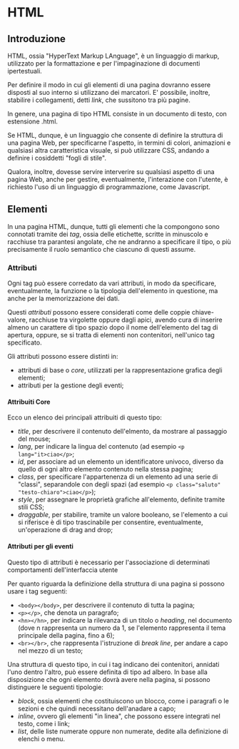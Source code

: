 # HTML
## Introduzione

HTML, ossia "HyperText Markup LAnguage", è un linguaggio di markup, utilizzato per la formattazione e per l'impaginazione di documenti ipertestuali.

Per definire il modo in cui gli elementi di una pagina dovranno essere disposti al suo interno si utilizzano dei marcatori.
E' possibile, inoltre, stabilire i collegamenti, detti *link*,  che sussitono tra più pagine.

In genere, una pagina di tipo HTML consiste in un documento di testo, con estensione .html.

Se HTML, dunque, è un linguaggio che consente di definire la struttura di una pagina Web, per specificarne l'aspetto, in termini di colori, animazioni e qualsiasi altra caratteristica visuale, si può utilizzare CSS, andando a definire i cosiddetti "fogli di stile".

Qualora, inoltre, dovesse servire interverire su qualsiasi aspetto di una pagina Web, anche per gestire, eventualmente, l'interazione con l'utente, è richiesto l'uso di un linguaggio di programmazione, come Javascript.

## Elementi

In una pagina HTML, dunque, tutti gli elementi che la compongono sono connotati tramite dei *tag*, ossia delle etichette, scritte in minuscolo e racchiuse tra parantesi angolate, che ne andranno a specificare il tipo, o più precisamente il ruolo semantico che ciascuno di questi assume.

### Attributi 

Ogni tag può essere corredato da vari attributi, in modo da specificare, eventualmente, la funzione o la tipologia dell'elemento in questione, ma anche per la memorizzazione dei dati.

Questi *attributi* possono essere considerati come delle coppie chiave-valore, racchiuse tra virgolette oppure dagli apici, avendo cura di inserire almeno un carattere di tipo spazio dopo il nome dell'elemento del tag di apertura, oppure, se si tratta di elementi non contenitori, nell'unico tag specificato.

Gli attributi possono essere distinti in:
- attributi di base o *core*, utilizzati per la rappresentazione grafica degli elementi;
- attributi per la gestione degli eventi;

#### Attribuiti Core

Ecco un elenco dei principali attribuiti di questo tipo:

- *title*, per descrivere il contenuto dell'elmento, da mostrare al passaggio del mouse;
- *lang*, per indicare la lingua del contenuto (ad esempio `<p lang="it>ciao</p>`;
- *id*, per associare ad un elemento un identificatore univoco, diverso da quello di ogni altro elemento contenuto nella stessa pagina;
- *class*, per specificare l'appartenenza di un elemento ad una serie di "classi", separandole con degli spazi (ad esempio `<p class="saluto" "testo-chiaro">ciao</p>`);
- *style*, per assegnare le proprietà grafiche all'elemento, definite tramite stili CSS;
- *draggable*, per stabilire, tramite un valore booleano, se l'elemento a cui si riferisce è di tipo trascinabile per consentire, eventualmente, un'operazione di drag and drop; 


#### Attributi per gli eventi

Questo tipo di attributi è necessario per l'associazione di determinati comportamenti dell'interfaccia utente 


Per quanto riguarda la definizione della struttura di una pagina si possono usare i tag seguenti:

- ` <body></body> `, per descrivere il contenuto di tutta la pagina;
- `<p></p>`, che denota un paragrafo;
- `<hn></hn>`, per indicare la rilevanza di un titolo o *heading*, nel documento (dove n rappresenta un numero da 1, se l'elemento rappresenta il tema principale della pagina, fino a 6);
- `<br></br>`, che rappresenta l'istruzione di *break line*, per andare a capo nel mezzo di un testo;

Una struttura di questo tipo, in cui i tag indicano dei contenitori, annidati l'uno dentro l'altro, può essere definita di tipo ad albero.
In base alla disposizione che ogni elemento dovrà avere nella pagina, si possono distinguere le seguenti tipologie:
- *block*, ossia elementi che costituiscono un blocco, come i paragrafi o le sezioni e che quindi necessitano dell'anadare a capo;
- *inline*, ovvero gli elementi "in linea", che possono essere integrati nel testo, come i link;
- *list*, delle liste numerate oppure non numerate, dedite alla definizione di elenchi o menu.
